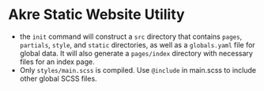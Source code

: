 # Akre Static Website Utility

- the `init` command will construct a `src` directory that contains `pages`, `partials`, `style`, and `static` directories, as well as a `globals.yaml` file for global data. It will also generate a `pages/index` directory with necessary files for an index page.
- Only `styles/main.scss` is compiled. Use `@include` in main.scss to include other global SCSS files.